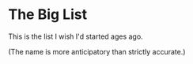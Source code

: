 # The Big List
This is the list I wish I'd started ages ago.

(The name is more anticipatory than strictly accurate.)
